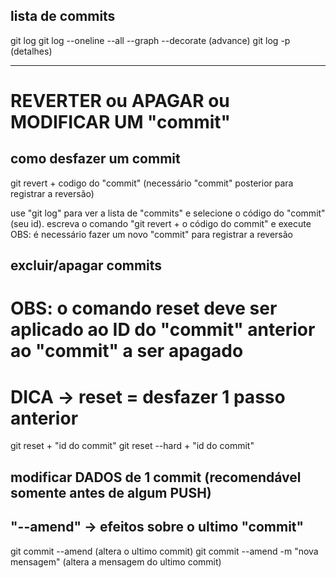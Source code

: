 ## lista de commits
git log
git log --oneline --all --graph --decorate (advance)
git log -p   (detalhes)

------------------------------------------------------
# REVERTER ou APAGAR ou MODIFICAR UM "commit"

## como desfazer um commit
git revert + codigo do "commit"   (necessário "commit" posterior para registrar a reversão)

use "git log" para ver a lista de "commits" e selecione o código do "commit" (seu id).
escreva o comando "git revert + o código do commit" e execute
OBS: é necessário fazer um novo "commit" para registrar a reversão

## excluir/apagar commits
# OBS: o comando reset deve ser aplicado ao ID do "commit" anterior ao "commit" a ser apagado
# DICA -> reset = desfazer 1 passo anterior
git reset + "id do commit"
git reset --hard + "id do commit"

## modificar  DADOS de 1 commit (recomendável somente antes de algum PUSH)
## "--amend" -> efeitos sobre o ultimo "commit"
git commit --amend                     (altera o ultimo commit)
git commit --amend -m "nova mensagem"  (altera a mensagem do ultimo commit)




